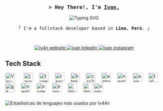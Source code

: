 <h3 align="center">
        <samp>&gt; Hey There!, I'm
                <b><a target="_blank" href="https://iv4n.dev">Ivan.</a></b>
        </samp>
</h3>

<p align="center">
    <img src="https://readme-typing-svg.demolab.com?font=Fira+Code&size=18&pause=1000&color=ff2468&center=true&random=false&width=435&lines=Web+Developer;2%2B+years+of+coding+experiencie;Always+learning+new+things" alt="Typing SVG" />
</p>

<p align="center"> 
    <samp>
        「 I'm a fullstack developer based in <b>Lima</b>, <b>Perú</b>. 」
    </samp>
</p>

<br>

<p align="center">
    <a href="https://iv4n.dev" target="_blank">
        <img src="https://img.shields.io/badge/Website-ff1f44?style=for-the-badge&logo=medium&logoColor=white" alt="iv4n website" />
    </a>
    <a href="https://www.linkedin.com/in/iv4n-dev/" target="_blank">
        <img src="https://img.shields.io/badge/LinkedIn-0A66C2?style=for-the-badge&logo=linkedin&logoColor=white" alt="ivan linkedin"/>
    </a>
    <a href="https://www.instagram.com/iv4n.dev/" target="_blank">
        <img src="https://img.shields.io/badge/Instagram-E4405F?style=for-the-badge&logo=instagram&logoColor=white" alt="ivan instagram" />
    </a>
</p>

###

<h2>Tech Stack</h2>

<div align="left">
    <img align="left" alt="Visual Studio Code" width="30px" src="https://cdn.jsdelivr.net/gh/devicons/devicon/icons/vscode/vscode-original.svg" style="padding-right:10px;" />
    <img width="12" />
    <img src="https://cdn.jsdelivr.net/gh/devicons/devicon/icons/javascript/javascript-original.svg" height="30" alt="javascript logo"  />
    <img width="12" />
    <img src="https://cdn.jsdelivr.net/gh/devicons/devicon/icons/typescript/typescript-original.svg" height="30" alt="typescript logo"  />
    <img width="12" />
    <img src="https://cdn.jsdelivr.net/gh/devicons/devicon/icons/react/react-original.svg" height="30" alt="react logo"  />
    <img width="12" />
    <img src="https://cdn.jsdelivr.net/gh/devicons/devicon/icons/html5/html5-original.svg" height="30" alt="html5 logo"  />
    <img width="12" />
    <img src="https://cdn.jsdelivr.net/gh/devicons/devicon/icons/css3/css3-original.svg" height="30" alt="css3 logo"  />
    <img width="12" />
    <img src="https://cdn.jsdelivr.net/gh/devicons/devicon/icons/astro/astro-original.svg" height="30" alt="astro logo">
    <img width="12" />
    <img src="https://cdn.jsdelivr.net/gh/devicons/devicon/icons/nextjs/nextjs-original.svg" height="30" alt="nextjs logo">
    <img width="12" />
    <img src="https://cdn.jsdelivr.net/gh/devicons/devicon/icons/axios/axios-plain.svg" height="30" alt="axios logo">
    <img width="12" />
    <img src="https://cdn.jsdelivr.net/gh/devicons/devicon/icons/tailwindcss/tailwindcss-original.svg" height="30" alt="tailwindcss logo">
    <img width="12" />
    <img src="https://cdn.jsdelivr.net/gh/devicons/devicon/icons/git/git-original.svg" height="30" alt="git logo"  />
    <img width="12" />
    <img src="https://cdn.jsdelivr.net/gh/devicons/devicon/icons/github/github-original.svg" height="30" alt="nextjs logo">
    <img width="12" />
    <img src="https://cdn.jsdelivr.net/gh/devicons/devicon/icons/nodejs/nodejs-original.svg" height="30" alt="node.js logo"  />
    <img width="12" />
    <img src="https://cdn.jsdelivr.net/gh/devicons/devicon/icons/express/express-original.svg" height="30" alt="express logo"  />
    <img width="12" />
    <img src="https://cdn.jsdelivr.net/gh/devicons/devicon/icons/mongodb/mongodb-original.svg" height="30" alt="mongodb logo"  />
    <img width="12" />
    <img src="https://cdn.jsdelivr.net/gh/devicons/devicon/icons/mongoose/mongoose-original.svg" height="30" alt="mongoose logo"  />
    <img src="https://cdn.jsdelivr.net/gh/devicons/devicon/icons/npm/npm-original-wordmark.svg" height="30" alt="npm logo">
    <img width="12" />
</div>

###

![Estadísticas de lenguajes más usados por Iv44n](https://github-readme-stats.vercel.app/api/top-langs/?username=Iv44n&hide_title=false&layout=compact&card_width=400&langs_count=5&theme=transparent&hide_border=true&text_color=00c07b&&title_color=0682ff)
